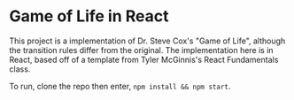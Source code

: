 

Game of Life in React
========

This project is a implementation of Dr. Steve Cox's "Game of Life", although the transition rules differ from the original. The implementation here is in React, based off of a template from Tyler McGinnis's React Fundamentals class. 

To run, clone the repo then enter, `npm install && npm start`. 
